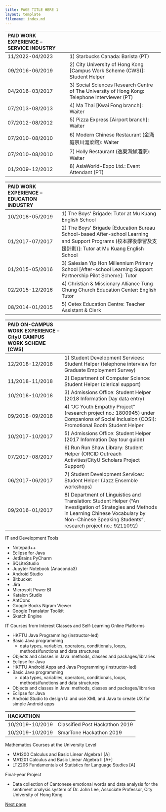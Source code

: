 ```yaml
---
title: PAGE TITLE HERE 1
layout: template
filename: index.md
--- 
```


| PAID WORK EXPERIENCE – SERVICE INDUSTRY |  |
|:----------------------------------------|:-|
| 11/2022-04/2023 | 1) Starbucks Canada: Barista (PT) | 
| 09/2016-06/2019 | 2) City University of Hong Kong [Campus Work Scheme (CWS)]: Student Helper |
| 04/2016-03/2017 | 3) Social Sciences Research Centre of The University of Hong Kong: Telephone Interviewer (PT) |
| 07/2013-08/2013 | 4) Ma Thai [Kwai Fong branch]: Waiter |
| 07/2012-08/2012 | 5) Pizza Express [Airport branch]: Waiter |
| 07/2010-08/2010 | 6) Modern Chinese Restaurant (金滿庭京川滬菜館): Waiter |
| 07/2010-08/2010 | 7) Holly Restaurant (逸東海鮮酒家): Waiter |
| 01/2009-12/2012 | 8) AsiaWorld-Expo Ltd.: Event Attendant (PT) |

| PAID WORK EXPERIENCE – EDUCATION INDUSTRY |  |
|:------------------------------------------|:-|
| 10/2018-05/2019 | 1) The Boys' Brigade: Tutor at Mu Kuang English School |
| 01/2017-07/2017 | 2) The Boys' Brigade [Education Bureau School-based After-school Learning and Support Programs (校本課後學習及支援計劃)]: Tutor at Mu Kuang English School |
| 01/2015-05/2016 | 3) Salesian Yip Hon Millennium Primary School [After-school Learning Support Partnership Pilot Scheme]: Tutor |
| 02/2015-12/2016 | 4) Christian & Missionary Alliance Tung Chung Church Education Center: English Tutor |
| 08/2014-01/2015 | 5) Cetex Education Centre: Teacher Assistant & Clerk |

| PAID ON-CAMPUS WORK EXPERIENCE – CityU CAMPUS WORK SCHEME (CWS) |  |
|:----------------------------------------------------------------|:-|
| 12/2018-12/2018 | 1) Student Development Services: Student Helper (telephone interview for Graduate Employment Survey) |
| 11/2018-11/2018 | 2) Department of Computer Science: Student Helper (clerical support) |
| 10/2018-10/2018 | 3) Admissions Office: Student Helper (2018 Information Day data entry) |
| 09/2018-09/2018 | 4) “JC Youth Empathy Project” (research project no.: 1800945) under Companions of Social Inclusion (COSI): Promotional Booth Student Helper |
| 10/2017-10/2017 | 5) Admissions Office: Student Helper (2017 Information Day tour guide) |
| 07/2017-08/2017 | 6) Run Run Shaw Library: Student Helper (ORCID Outreach Activities/CityU Scholars Project Support) |
| 06/2017-06/2017 | 7) Student Development Services: Student Helper (Jazz Ensemble workshops) |
| 09/2016-01/2017 | 8) Department of Linguistics and Translation: Student Helper (“An Investigation of Strategies and Methods in Learning Chinese Vocabulary by Non-Chinese Speaking Students”, research project no.: 9211092) |

IT and Development Tools
-	Notepad++
-	Eclipse for Java 
-	JetBrains PyCharm
-	SQLiteStudio
-	Jupyter Notebook (Anaconda3)
-	Android Studio
-	Bitbucket 
-	Jira
-	Microsoft Power BI
-	Katalon Studio 
-	AntConc
-	Google Books Ngram Viewer
-	Google Translator Toolkit
-	Sketch Engine

IT Courses from Interest Classes and Self-Learning Online Platforms
-	HKFTU Java Programming (instructor-led)
  -	Basic Java programming 
    -	data types, variables, operators, conditionals, loops, methods/functions and data structures
  -	Objects and classes in Java: methods, classes and packages/libraries
  -	Eclipse for Java
-	HKFTU Android Apps and Java Programming (instructor-led)
  -	Basic Java programming
    -	data types, variables, operators, conditionals, loops, methods/functions and data structures
  -	Objects and classes in Java: methods, classes and packages/libraries
  -	Eclipse for Java
  -	Android Studio to design UI and use XML and Java to create UX for simple Android apps

| HACKATHON |  | 
|:-------------|:-|
| 10/2019-10/2019 | Classified Post Hackathon 2019 |
| 10/2019-10/2019 | SmarTone Hackathon 2019 |

Mathematics Courses at the University Level
-	MA1200 Calculus and Basic Linear Algebra I [A]
-	MA1201 Calculus and Basic Linear Algebra II [A+]
-	LT2206 Fundamentals of Statistics for Language Studies [A]

Final-year Project
-	Data collection of Cantonese emotional words and data analysis for the sentiment analysis system of Dr. John Lee, Associate Professor, City University of Hong Kong

[Next page](https://dark-teal-coder.github.io/page2)
